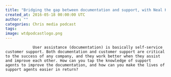```yaml
---
title: "Bridging the gap between documentation and support, with Neal Kaplan"
created_at: 2016-05-18 00:00:00 UTC
author: ""
categories: Chris media podcast
tags: 
image: wtdpodcastlogo.png
---
```


                User assistance (documentation) is basically self-service customer support. Both documentation and customer support are critical to the success of any company, and they work better when they assist and improve each other. How can you tap the knowledge of support agents to improve the documentation, and how can you make the lives of support agents easier in return?
            